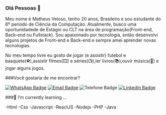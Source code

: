 ### Olá Pessoas 👋

Meu nome é Matheus Veloso, tenho 20 anos, Brasileiro e sou estudante do 6º período de Ciência da Computação. Atualmente, busco uma oportunidadede de Estágio ou CLT na área de programação(Front-end, Back-end ou Fullstack). Sou apaixonado por tecnologia, então desenvolvi alguns projetos de Front-end e Back-end e sempre amei aprender novas tecnologias.

No meu tempo livre eu gosto de jogar (e assistir) futebol e basquete(⚽️),assistir filmes(🎞️) e séries(📺),ler livros(📚),ouvir música(🎵) e jogar alguns jogos.

###Você gostaria de me encontrar?

[![WhatsApp Badge](https://img.shields.io/static/v1?label=WhatsApp&message=(21)993286901&color=success)](https://api.whatsapp.com/send?1=pt_BR&phone=5521993286901)
[![Email Badge](https://img.shields.io/badge/Email-mthsveloso@hotmail.com-blue)](mailto:mthsveloso@hotmail.com)
![Telefone Badge](https://img.shields.io/static/v1?label=Telefone%20p/%20Contato&message=(21)995324404&color=blue)
[![Linkedin Badge](https://img.shields.io/badge/-LinkedIn-blue?style=flat-square&logo=Linkedin&logoColor=white&link=https://www.linkedin.com/in/matheus-veloso-da-silva-a1a6a4180/)](https://www.linkedin.com/in/matheus-veloso-da-silva-a1a6a4180/)

###🌱 I’m currently learning ...

-Html
-Css
-Javascript
-ReactJS
-Nodejs
-PHP
-Java



<!--
**Matheusveloso/MatheusVeloso** is a ✨ _special_ ✨ repository because its `README.md` (this file) appears on your GitHub profile.

Here are some ideas to get you started:

- 🔭 I’m currently working on ...
- 🌱 I’m currently learning ...
- 👯 I’m looking to collaborate on ...
- 🤔 I’m looking for help with ...
- 💬 Ask me about ...
- 📫 How to reach me: ...
- 😄 Pronouns: ...
- ⚡ Fun fact: ...
-->
